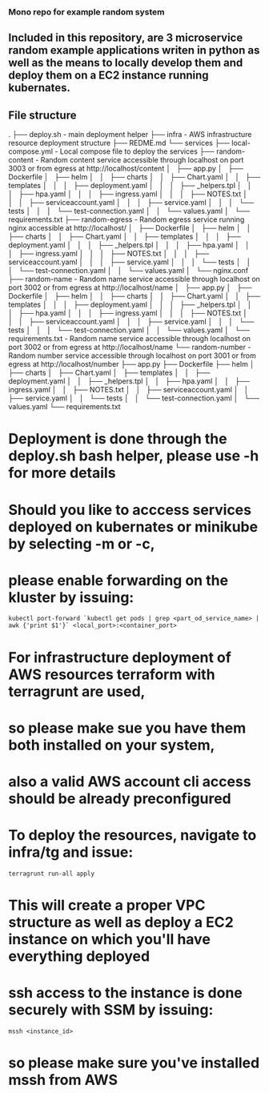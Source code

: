 ### Mono repo for example random system

## Included in this repository, are 3 microservice random example applications writen in python as well as the means to locally develop them and deploy them on a EC2 instance running kubernates.

## File structure
.
├── deploy.sh                                 - main deployment helper
├── infra                                     - AWS infrastructure resource deployment structure
├── REDME.md
└── services
    ├── local-compose.yml                     - Local compose file to deploy the services
    ├── random-content                        - Random content service accessible through localhost on port 3003 or from egress at http://localhost/content 
    │   ├── app.py
    │   ├── Dockerfile
    │   ├── helm
    │   │   ├── charts
    │   │   ├── Chart.yaml
    │   │   ├── templates
    │   │   │   ├── deployment.yaml
    │   │   │   ├── _helpers.tpl
    │   │   │   ├── hpa.yaml
    │   │   │   ├── ingress.yaml
    │   │   │   ├── NOTES.txt
    │   │   │   ├── serviceaccount.yaml
    │   │   │   ├── service.yaml
    │   │   │   └── tests
    │   │   │       └── test-connection.yaml
    │   │   └── values.yaml
    │   └── requirements.txt
    ├── random-egress                         - Random egress service running nginx accessible at http://localhost/
    │   ├── Dockerfile
    │   ├── helm
    │   │   ├── charts
    │   │   ├── Chart.yaml
    │   │   ├── templates
    │   │   │   ├── deployment.yaml
    │   │   │   ├── _helpers.tpl
    │   │   │   ├── hpa.yaml
    │   │   │   ├── ingress.yaml
    │   │   │   ├── NOTES.txt
    │   │   │   ├── serviceaccount.yaml
    │   │   │   ├── service.yaml
    │   │   │   └── tests
    │   │   │       └── test-connection.yaml
    │   │   └── values.yaml
    │   └── nginx.conf
    ├── random-name                           - Random name service accessible through localhost on port 3002 or from egress at http://localhost/name
    │   ├── app.py
    │   ├── Dockerfile
    │   ├── helm
    │   │   ├── charts
    │   │   ├── Chart.yaml
    │   │   ├── templates
    │   │   │   ├── deployment.yaml
    │   │   │   ├── _helpers.tpl
    │   │   │   ├── hpa.yaml
    │   │   │   ├── ingress.yaml
    │   │   │   ├── NOTES.txt
    │   │   │   ├── serviceaccount.yaml
    │   │   │   ├── service.yaml
    │   │   │   └── tests
    │   │   │       └── test-connection.yaml
    │   │   └── values.yaml
    │   └── requirements.txt                           - Random name service accessible through localhost on port 3002 or from egress at http://localhost/name
    └── random-number                                  - Random number service accessible through localhost on port 3001 or from egress at http://localhost/number
        ├── app.py
        ├── Dockerfile
        ├── helm
        │   ├── charts
        │   ├── Chart.yaml
        │   ├── templates
        │   │   ├── deployment.yaml
        │   │   ├── _helpers.tpl
        │   │   ├── hpa.yaml
        │   │   ├── ingress.yaml
        │   │   ├── NOTES.txt
        │   │   ├── serviceaccount.yaml
        │   │   ├── service.yaml
        │   │   └── tests
        │   │       └── test-connection.yaml
        │   └── values.yaml
        └── requirements.txt

# Deployment is done through the deploy.sh bash helper, please use -h for more details

# Should you like to acccess services deployed on kubernates or minikube by selecting -m or -c,
# please enable forwarding on the kluster by issuing:
```kubectl port-forward `kubectl get pods | grep <part_od_service_name> | awk {'print $1'}` <local_port>:<container_port>```

# For infrastructure deployment of AWS resources terraform with terragrunt are used, 
# so please make sue you have them both installed on your system, 
# also a valid AWS account cli access should be already preconfigured
# To deploy the resources, navigate to infra/tg and issue:
```terragrunt run-all apply```
# This will create a proper VPC structure as well as deploy a EC2 instance on which you'll have everything deployed
# ssh access to the instance is done securely with SSM by issuing:
```mssh <instance_id>```
# so please make sure you've installed mssh from AWS
